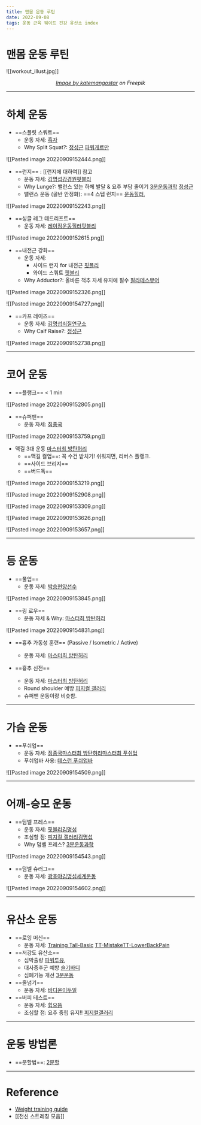```yaml
---
title: 맨몸 운동 루틴
date: 2022-09-08
tags: 운동 근육 웨이트 건강 유산소 index
---
```


# 맨몸 운동 루틴

![[workout_illust.jpg]]
<center><em><a href="https://www.freepik.com/free-vector/set-active-multiethnic-people-training-gym_4530318.htm#query=workout&position=6&from_view=search">Image by katemangostar</a> on Freepik</em></center>

---

# 하체 운동


- ==스플릿 스쿼트== 
	- 운동 자세: [흑자](https://youtu.be/i_QjYic2hdg)
	- Why Split Squat?: [정성근](https://youtu.be/xUqrHJgPO2E) [파워게르만](https://youtu.be/kCVBhjO5BLo)

![[Pasted image 20220909152444.png]]

- ==런지== : [[런지에 대하여]] 참고
	- 운동 자세: [김명섭](https://youtu.be/eE82SDgdBZQ)[강경원](https://youtu.be/oPkwl7cFlyk)[핏블리](https://youtu.be/-OK8SK8gtJI)
	- Why Lunge?: 밸런스 있는 하체 발달 & 요추 부담 줄이기 [3분운동과학](https://youtu.be/uhg4C7xokmk) [정성근](https://youtu.be/0DcibfYI6AI)
	- 밸런스 운동 (골반 안정화): ==4 스텝 런지== [운동힐러](https://youtu.be/LRuxpFm38uE), 

![[Pasted image 20220909152243.png]]

- ==싱글 레그 데드리프트== 
	- 운동 자세: [레이짐](https://m.blog.naver.com/heirowind/221627837674)[운동힐러](https://youtu.be/UG5-VT9-Y1Q)[핏블리](https://youtu.be/Yu80u4HtqXs)

![[Pasted image 20220909152615.png]]

- ==내전근 강화==
	- 운동 자세:
		- 사이드 런지 for 내전근 [핏플리](https://youtu.be/mdf7o5fwyig)
		- 와이드 스쿼트 [핏블리](https://youtu.be/VjVuNRM6hG0)
	- Why Adductor?: 올바른 척추 자세 유지에 필수 [필라테스무어](https://youtu.be/OQCgtVXq2js)
	

![[Pasted image 20220909152326.png]]

![[Pasted image 20220909154727.png]]

- ==카프 레이즈== 
	- 운동 자세: [김명섭](https://youtu.be/QdAtQJMKi0U)[쇠질연구소](https://youtu.be/-azhxuWVYCM)
	- Why Calf Raise?: [정성근](https://youtu.be/r0y6XSfp4CE)

![[Pasted image 20220909152738.png]]

---

# 코어 운동

- ==플랭크== < 1 min 

![[Pasted image 20220909152805.png]]

- ==슈퍼맨== 
	- 운동 자세: [짐종국](https://youtu.be/jDQ_42bNT-Q)

![[Pasted image 20220909153759.png]]

- 맥길 3대 운동 [마스터최 방탄허리](https://youtu.be/ARGmMR_-bHw)
	- ==맥길 컬업==: 꼭 수건 받치기! 쉬워지면, 리버스 플랭크.
	- ==사이드 브리지==
	- ==버드독==

![[Pasted image 20220909153219.png]]

![[Pasted image 20220909152908.png]]

![[Pasted image 20220909153309.png]]

![[Pasted image 20220909153626.png]]

![[Pasted image 20220909153657.png]]

---

# 등 운동

- ==풀업== 
	- 운동 자세: [박승현](https://youtu.be/bS7cmBE802k)[양선수](https://youtu.be/I0DPkJoz1CU)

![[Pasted image 20220909153845.png]]

- ==링 로우==
	- 운동 자세 & Why: [마스터최 방탄허리](https://youtu.be/qi4OHdj2K6Q)

![[Pasted image 20220909154831.png]]

- ==흉추 가동성 훈련== (Passive / Isometric / Active) 
	- 운동 자세: [마스터최 방탄허리](https://youtu.be/ARGmMR_-bHw)

- ==흉추 신전== 
	- 운동 자세: [마스터최 방탄허리](https://youtu.be/ARGmMR_-bHw)
	- Round shoulder 예방 [피지컬 갤러리](https://youtu.be/qMtyhDDmJ-U?t=174)
	- 슈퍼맨 운동이랑 비슷함.

---

# 가슴 운동 

- ==푸쉬업== 
	- 운동 자세: [짐종국](https://youtu.be/Lr_Xy0t2DCU)[마스터최 방탄허리](https://youtu.be/qi4OHdj2K6Q)[마스터최 푸쉬업](https://youtu.be/gGQhQ2xwB2M)
	- 푸쉬업바 사용: [데스런 푸쉬업바](https://youtu.be/2wWWWWhzSj8)

![[Pasted image 20220909154509.png]]

---

# 어깨-승모 운동

- ==덤벨 프레스== 
	- 운동 자세: [핏블리](https://youtu.be/Ia9DYFMkMmU)[김명섭](https://youtu.be/FxzaMlej8ZY)
	- 조심할 점: [피지컬 갤러리](https://youtu.be/kr7VinZ5vnE)[김명섭](https://youtu.be/_geC1KPo2og)
	- Why 덤벨 프레스? [3분운동과학](https://youtu.be/J4t0ityKU2Q)

![[Pasted image 20220909154543.png]]

- ==덤벨 슈러그== 
	- 운동 자세: [광호야](https://youtu.be/_tDW2WKAH_k)[김명섭](https://youtu.be/NbOS4QTr70A)[세계운동](https://youtu.be/tT3lukE2ZcQ)

![[Pasted image 20220909154602.png]]

---

# 유산소 운동

- ==로잉 머신== 
	- 운동 자세: [Training Tall-Basic](https://youtu.be/ZN0J6qKCIrI) [TT-Mistake](https://youtu.be/SHnjMCtt1Dc)[TT-LowerBackPain](https://youtu.be/rAIUTXhzHd8)
- ==저강도 유산소== 
	- 심박출량 [파워투유](https://youtu.be/_nES5wdrsiU), 
	- 대사증후군 예방 [슬기바디](https://youtu.be/TqosiQ1OQEc)
	- 심폐기능 개선 [3분운동](https://youtu.be/Z5Zrpy6B7a8)
- ==줄넘기== 
	- 운동 자세: [바디온](https://youtu.be/3jcK141MmsE)[이두일](https://youtu.be/RD7CNTKJKGs)
- ==버피 테스트== 
	- 운동 자세: [힙으뜸](https://youtu.be/Uly8jUuscOw)
	- 조심할 점: 요추 중립 유지!! [피지컬갤러리](https://youtu.be/hVPgQT7cZdY)

---

# 운동 방법론

- ==분할법==: [2분할](https://youtu.be/GU5ZPiYPwWA)




---
# Reference

- [Weight training guide](https://weighttraining.guide/)
- [[전신 스트레칭 모음]]
